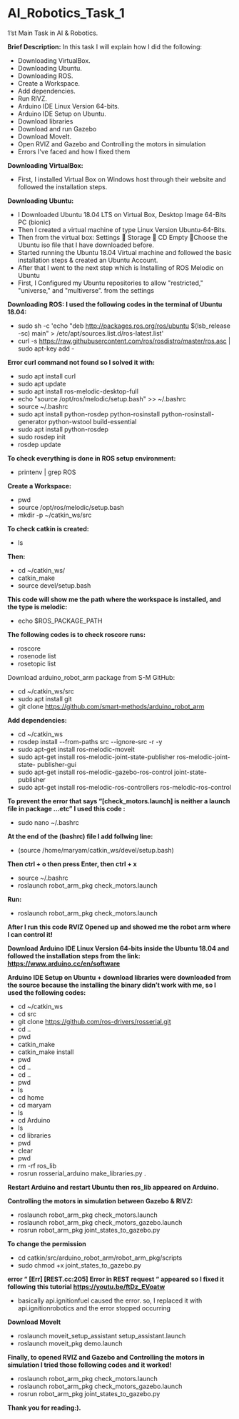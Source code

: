 # AI_Robotics_Task_1

1’st Main Task in AI & Robotics.

**Brief Description:**
In this task I will explain how I did the following:
- Downloading VirtualBox.
- Downloading Ubuntu.
- Downloading ROS.
- Create a Workspace.
- Add dependencies.
- Run RIVZ.
- Arduino IDE Linux Version 64-bits.
- Arduino IDE Setup on Ubuntu.
- Download libraries
- Download and run Gazebo  
- Download MoveIt.
- Open RVIZ and Gazebo and Controlling the motors in simulation
- Errors I've faced and how I fixed them


**Downloading VirtualBox:**
-	First, I installed Virtual Box on Windows host through their website and followed the installation steps.

**Downloading Ubuntu:**
-	I Downloaded Ubuntu 18.04 LTS on Virtual Box, Desktop Image 64-Bits PC (bionic) 
-	Then I created a virtual machine of type Linux Version Ubuntu-64-Bits. 
-	Then from the virtual box: Settings  Storage  CD Empty Choose the Ubuntu iso file that I have downloaded before. 
-	Started running the Ubuntu 18.04 Virtual machine and followed the basic installation steps & created an Ubuntu Account. 
-	 After that I went to the next step which is Installing of ROS Melodic on Ubuntu 
-	First, I Configured my Ubuntu repositories to allow "restricted," "universe," and "multiverse”. from the settings 

**Downloading ROS:**
**I used the following codes in the terminal of Ubuntu 18.04:**
-	sudo sh -c 'echo "deb http://packages.ros.org/ros/ubuntu $(lsb_release -sc) main" > /etc/apt/sources.list.d/ros-latest.list'
-	curl -s https://raw.githubusercontent.com/ros/rosdistro/master/ros.asc | sudo apt-key add -


**Error curl command not found so I solved it with:**
-	sudo apt install curl
-	sudo apt update
-	sudo apt install ros-melodic-desktop-full
-	echo "source /opt/ros/melodic/setup.bash" >> ~/.bashrc
-	source ~/.bashrc
-	sudo apt install python-rosdep python-rosinstall python-rosinstall-generator python-wstool build-essential
-	sudo apt install python-rosdep
-	sudo rosdep init
-	rosdep update


**To check everything is done in ROS setup environment:**
-	printenv | grep ROS


**Create a Workspace:**
-	pwd 
-	source /opt/ros/melodic/setup.bash
-	mkdir -p ~/catkin_ws/src


**To check catkin is created:**
-	ls


**Then:**
-	cd ~/catkin_ws/
-	catkin_make
-	source devel/setup.bash


**This code will show me the path where the workspace is installed, and the type is melodic:**
-	echo $ROS_PACKAGE_PATH


**The following codes is to check roscore runs:** 
-	roscore 
-	rosenode list 
-	rosetopic list 

Download arduino_robot_arm package from S-M GitHub: 
-	cd ~/catkin_ws/src
-	sudo apt install git
-	git clone https://github.com/smart-methods/arduino_robot_arm 

**Add dependencies:**
-	cd ~/catkin_ws
-	rosdep install --from-paths src --ignore-src -r -y
-	sudo apt-get install ros-melodic-moveit
-	sudo apt-get install ros-melodic-joint-state-publisher ros-melodic-joint-state-   publisher-gui
-	sudo apt-get install ros-melodic-gazebo-ros-control joint-state-publisher
-	sudo apt-get install ros-melodic-ros-controllers ros-melodic-ros-control


**To prevent the error that says “[check_motors.launch] is neither a launch file in package …etc” I used this code :**
-	sudo nano ~/.bashrc


**At the end of the (bashrc) file I add follwing line:**
-	(source /home/maryam/catkin_ws/devel/setup.bash)


**Then ctrl + o then press Enter, then ctrl + x**
-	source ~/.bashrc
-	roslaunch robot_arm_pkg check_motors.launch


**Run:**
-	roslaunch robot_arm_pkg check_motors.launch


**After I run this code RVIZ Opened up and showed me the robot arm where I can control it!**


**Download Arduino IDE Linux Version 64-bits inside the Ubuntu 18.04 and followed the   installation steps from the link: https://www.arduino.cc/en/software**


**Arduino IDE Setup on Ubuntu + download libraries were downloaded from the source because the installing the binary didn’t work with me, so I used the following codes:**
-	cd ~/catkin_ws 
-	cd src 
-	git clone https://github.com/ros-drivers/rosserial.git
-	cd ..
-	pwd
-	catkin_make 
-	catkin_make install
-	pwd 
-	cd .. 
-	cd ..
-	pwd
-	ls
-	cd home 
-	cd maryam 
-	ls
-	cd Arduino 
-	ls 
-	cd libraries 
-	pwd 
-	clear
-	pwd 
-	rm -rf ros_lib
-	rosrun rosserial_arduino make_libraries.py .


**Restart Arduino and restart Ubuntu then ros_lib appeared on Arduino.**

**Controlling the motors in simulation between Gazebo & RIVZ:**
-	roslaunch robot_arm_pkg check_motors.launch
-	roslaunch robot_arm_pkg check_motors_gazebo.launch
-	rosrun robot_arm_pkg joint_states_to_gazebo.py


**To change the permission**
-	cd catkin/src/arduino_robot_arm/robot_arm_pkg/scripts
-	sudo chmod +x joint_states_to_gazebo.py


**error “ [Err] [REST.cc:205] Error in REST request “ appeared so I fixed it following this tutorial https://youtu.be/ftDz_EVoatw**
-	basically api.ignitionfuel caused the error. so, I replaced it with api.ignitionrobotics and the error stopped occurring 


**Download MoveIt**
-	roslaunch moveit_setup_assistant setup_assistant.launch
-	roslaunch moveit_pkg demo.launch


**Finally, to opened RVIZ and Gazebo and Controlling the motors in simulation I tried those following codes and it worked!**
-	roslaunch robot_arm_pkg check_motors.launch
-	roslaunch robot_arm_pkg check_motors_gazebo.launch
-	rosrun robot_arm_pkg joint_states_to_gazebo.py


**Thank you for reading:).**
